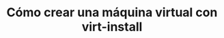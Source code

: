 ---
title: Cómo crear una máquina virtual con virt-install
menu:
  sidebar:
    name: Crear VM con virt-install
    identifier: crear-vm-virtinstall
    parent: gestion-maquinas-kvm
    weight: 1
---